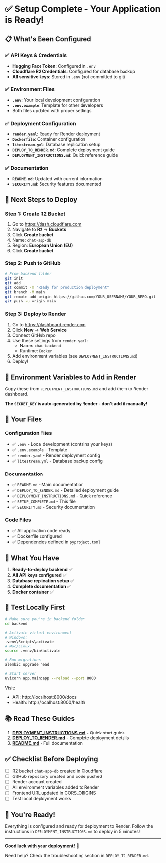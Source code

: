 # ✅ Setup Complete - Your Application is Ready!

## 📋 What's Been Configured

### ✅ API Keys & Credentials
- **Hugging Face Token**: Configured in `.env`
- **Cloudflare R2 Credentials**: Configured for database backup
- **All sensitive keys**: Stored in `.env` (not committed to git)

### ✅ Environment Files
- **`.env`**: Your local development configuration
- **`.env.example`**: Template for other developers
- Both files updated with proper settings

### ✅ Deployment Configuration
- **`render.yaml`**: Ready for Render deployment
- **`Dockerfile`**: Container configuration
- **`litestream.yml`**: Database replication setup
- **`DEPLOY_TO_RENDER.md`**: Complete deployment guide
- **`DEPLOYMENT_INSTRUCTIONS.md`**: Quick reference guide

### ✅ Documentation
- **`README.md`**: Updated with current information
- **`SECURITY.md`**: Security features documented

## 🚀 Next Steps to Deploy

### Step 1: Create R2 Bucket
1. Go to https://dash.cloudflare.com
2. Navigate to **R2** → **Buckets**
3. Click **Create bucket**
4. Name: `chat-app-db`
5. Region: **European Union (EU)**
6. Click **Create bucket**

### Step 2: Push to GitHub

```bash
# From backend folder
git init
git add .
git commit -m "Ready for production deployment"
git branch -M main
git remote add origin https://github.com/YOUR_USERNAME/YOUR_REPO.git
git push -u origin main
```

### Step 3: Deploy to Render

1. Go to https://dashboard.render.com
2. Click **New** → **Web Service**
3. Connect GitHub repo
4. Use these settings from `render.yaml`:
   - Name: `chat-backend`
   - Runtime: `Docker`
5. Add environment variables (see `DEPLOYMENT_INSTRUCTIONS.md`)
6. Deploy!

## 🔐 Environment Variables to Add in Render

Copy these from `DEPLOYMENT_INSTRUCTIONS.md` and add them to Render dashboard.

**The `SECRET_KEY` is auto-generated by Render - don't add it manually!**

## 📁 Your Files

### Configuration Files
- ✅ `.env` - Local development (contains your keys)
- ✅ `.env.example` - Template
- ✅ `render.yaml` - Render deployment config
- ✅ `litestream.yml` - Database backup config

### Documentation
- ✅ `README.md` - Main documentation
- ✅ `DEPLOY_TO_RENDER.md` - Detailed deployment guide
- ✅ `DEPLOYMENT_INSTRUCTIONS.md` - Quick reference
- ✅ `SETUP_COMPLETE.md` - This file
- ✅ `SECURITY.md` - Security documentation

### Code Files
- ✅ All application code ready
- ✅ Dockerfile configured
- ✅ Dependencies defined in `pyproject.toml`

## 🎯 What You Have

1. **Ready-to-deploy backend** ✅
2. **All API keys configured** ✅
3. **Database replication setup** ✅
4. **Complete documentation** ✅
5. **Docker container** ✅

## 🧪 Test Locally First

```bash
# Make sure you're in backend folder
cd backend

# Activate virtual environment
# Windows:
.venv\Scripts\activate
# Mac/Linux:
source .venv/bin/activate

# Run migrations
alembic upgrade head

# Start server
uvicorn app.main:app --reload --port 8000
```

Visit:
- API: http://localhost:8000/docs
- Health: http://localhost:8000/health

## 📚 Read These Guides

1. **[DEPLOYMENT_INSTRUCTIONS.md](DEPLOYMENT_INSTRUCTIONS.md)** - Quick start guide
2. **[DEPLOY_TO_RENDER.md](DEPLOY_TO_RENDER.md)** - Complete deployment details
3. **[README.md](README.md)** - Full documentation

## ✅ Checklist Before Deploying

- [ ] R2 bucket `chat-app-db` created in Cloudflare
- [ ] GitHub repository created and code pushed
- [ ] Render account created
- [ ] All environment variables added to Render
- [ ] Frontend URL updated in CORS_ORIGINS
- [ ] Test local deployment works

## 🎉 You're Ready!

Everything is configured and ready for deployment to Render. Follow the instructions in `DEPLOYMENT_INSTRUCTIONS.md` to deploy in 5 minutes!

---

**Good luck with your deployment!** 🚀

Need help? Check the troubleshooting section in `DEPLOY_TO_RENDER.md`.

